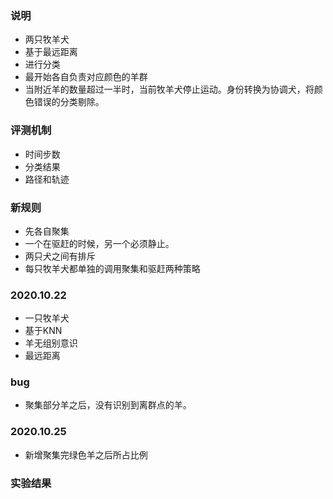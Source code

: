 ### 说明
- 两只牧羊犬
- 基于最远距离
- 进行分类
- 最开始各自负责对应颜色的羊群
- 当附近羊的数量超过一半时，当前牧羊犬停止运动。身份转换为协调犬，将颜色错误的分类剔除。
### 评测机制
- 时间步数
- 分类结果
- 路径和轨迹
### 新规则
- 先各自聚集
- 一个在驱赶的时候，另一个必须静止。
- 两只犬之间有排斥
- 每只牧羊犬都单独的调用聚集和驱赶两种策略
### 2020.10.22
- 一只牧羊犬
- 基于KNN
- 羊无组别意识
- 最远距离
### bug
- 聚集部分羊之后，没有识别到离群点的羊。
### 2020.10.25
- 新增聚集完绿色羊之后所占比例
### 实验结果

